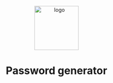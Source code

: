 <p align="center">
  <img alt="logo" width="120" title="logo" src=".github/assets/logo.png" />
</p>

<h1 align="center">Password generator</h1>
